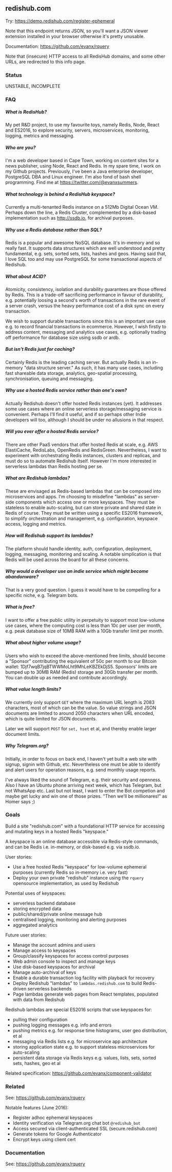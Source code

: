
## redishub.com

Try: https://demo.redishub.com/register-ephemeral

Note that this endpoint returns JSON, so you'll want a JSON viewer extension installed in your browser otherwise it's pretty unusable.

Documentation: https://github.com/evanx/rquery

Note that (insecure) HTTP access to all RedisHub domains, and some other URLs, are redirected to this info page.


### Status

UNSTABLE, INCOMPLETE


### FAQ

##### What is RedisHub?

My pet R&D project, to use my favourite toys, namely Redis, Node, React and ES2016, to explore security, servers, microservices, monitoring, logging, metrics and messaging.

##### Who are you?

I'm a web developer based in Cape Town, working on content sites for a news publisher, using Node, React and Redis. In my spare time, I work on my Github projects. Previously, I've been a Java enterprise developer, PostgreSQL DBA and Linux engineer. I'm also fond of bash shell programming. Find me at https://twitter.com/@evanxsummers.

##### What technology is behind a RedisHub keyspace?

Currently a multi-tenanted Redis instance on a 512Mb Digital Ocean VM. Perhaps down the line, a Redis Cluster, complemented by a disk-based implementation such as http://ssdb.io, for archival purposes.

##### Why use a Redis database rather than SQL?

Redis is a popular and awesome NoSQL database. It's in-memory and so really fast. It supports data structures which are well understood and pretty fundamental, e.g. sets, sorted sets, lists, hashes and geos. Having said that, I love SQL too and may use PostgreSQL for some transactional aspects of Redishub.

##### What about ACID?

Atomicity, consistency, isolation and durability guarantees are those offered by Redis. This is a trade-off sacrificing performance in favour of durability, e.g. potentially loosing a second's worth of transactions in the rare event of a server crash, versus the heavy performance cost of a disk sync on every transaction.

We wish to support durable transactions since this is an important use case e.g. to record financial transactions in ecommerce. However, I wish firstly to address content, messaging and analytics use cases, e.g. optionally trading off performance for database size using ssdb or ardb.

##### But isn't Redis just for caching?

Certainly Redis is the leading caching server. But actually Redis is an in-memory "data structure server." As such, it has many use cases, including fast shareable data storage, analytics, geo-spatial processing, synchronisation, queuing and messaging.

##### Why use a hosted Redis service rather than one's own?

Actually Redishub doesn't offer hosted Redis instances (yet).
It addresses some use cases where an online serverless storage/messaging service is convenient.
Perhaps I'll find it useful, and if so perhaps other Indie developers will too, although I should be under no allusions in that respect.

##### Will you ever offer a hosted Redis service?

There are other PaaS vendors that offer hosted Redis at scale, e.g. AWS ElastiCache, RedisLabs, OpenRedis and RedisGreen. Nevertheless, I want to experiment with orchestrating Redis instances, clusters and replicas, and must do so to automate Redishub itself. However I'm more interested in serverless lambdas than Redis hosting per se.

##### What are Redishub lambdas?

These are envisaged as Redis-based lambdas that can be composed into microservices and apps.
I'm choosing to misdefine "lambdas" as server-side components which access one or more keyspaces.
They must be stateless to enable auto-scaling, but can store private and shared state in Redis of course. They must be written using a specific ES2016 framework, to simplify orchestration and management, e.g. configuration, keyspace access, logging and metrics.

##### How will Redishub support its lambdas?

The platform should handle identity, auth, configuration, deployment, logging, messaging, monitoring and scaling. A notable simplication is that Redis will be used across the board for all these concerns.

##### Why would a developer use an indie service which might become abandonware?

That is a very good question. I guess it would have to be compelling for a specific niche, e.g. Telegram bots.

##### What is free?

I want to offer a free public utility in perpetuity to support most low-volume use cases, where the computing cost is less than 10c per user per month, e.g. peak database size of 10MB RAM with a 10Gb transfer limit per month.

##### What about higher volume usage?

Users who wish to exceed the above-mentioned free limits, should become a "Sponsor" contributing the equivalent of 50c per month to our Bitcoin wallet: 1Djf7wqB7jqBTWWMoLht9MhLeKBZEkDjS5. Sponsors' limits are bumped up to 30MB RAM (Redis) storage and 30Gb transfer per month. You can double up as needed and contribute accordingly.

##### What value length limits?

We currently only support `GET` where the maximum URL length is 2083 characters, most of which can be the value. So value strings and JSON documents are limited to around 2050 characters when URL encoded, which is quite limited for JSON documents.

Later we will support `POST` for `set, hset` et al, and thereby enable larger document limits.

##### Why Telegram.org?

Initially, in order to focus on back end, I haven't yet built a web site with signup, signin with Github, etc. Nevertheless one must be able to identify and alert users for operation reasons, e.g. send monthly usage reports.

I've always liked the sound of Telegram, e.g. their security and openness.
Also I have an Ubuntu phone arriving next week, which has Telegram, but not WhatsApp etc.
Last but not least, I want to enter the Bot competion and maybe get lucky and win one of those prizes. "Then we'll be millionares!" as Homer says ;)


### Goals

Build a site "redishub.com" with a foundational HTTP service for accessing and mutating keys in a hosted Redis "keyspace."

A keyspace is an online database accessible via Redis-style commands, and can be Redis i.e. in-memory, or disk-based e.g. via ssdb.io.

User stories:
- Use a free hosted Redis "keyspace" for low-volume ephemeral purposes (currently Redis so in-memory i.e. very fast)
- Deploy your own private "redishub" instance using the `rquery` opensource implementation, as used by Redishub

Potential uses of keyspaces:
- serverless backend database
- storing encrypted data
- public/shared/private online message hub
- centralised logging, monitoring and alerting purposes
- aggregated analytics 

Future user stories:
- Manage the account admins and users
- Manage access to keyspaces
- Group/classify keyspaces for access control purposes
- Web admin console to inspect and manage keys
- Use disk-based keyspaces for archival
- Manage auto-archival of keys
- Enable a durable transaction log facility with playback for recovery
- Deploy Redishub "lambdas" to `lambdas.redishub.com` to build Redis-driven serverless backends
- Page lambdas generate web pages from React templates, populated with data from Redishub

Redishub lambdas are special ES2016 scripts that use keyspaces for:
- pulling their configuration
- pushing logging messages e.g. info and errors
- pushing metrics e.g. for response time histograms, user geo distribution, et al
- messaging via Redis lists e.g. for microservice app architecture
- storing application state e.g. to support stateless microservices for auto-scaling
- persistent data storage via Redis keys e.g. values, lists, sets, sorted sets, hashes, geo et al

Related specification: https://github.com/evanx/component-validator


### Related

See: https://github.com/evanx/rquery

Notable features (June 2016):
- Register adhoc ephemeral keyspaces
- Identity verification via Telegram.org chat bot `@redishub_bot`
- Access secured via client-authenticated SSL (secure.redishub.com)
- Generate tokens for Google Authenticator
- Encrypt keys using client cert

### Documentation

See: https://github.com/evanx/rquery
